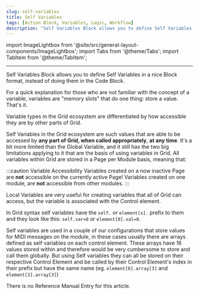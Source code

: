 ```yaml
---
slug: self-variables
title: Self Variables
tags: [Action Block, Variables, Logic, Workflow]
description: "Self Variables Block allows you to define Self Variables in a nice Block format, instead of doing them in the Code Block."
---
```


import ImageLightbox from '@site/src/general-layout-components/ImageLightbox';
import Tabs from '@theme/Tabs';
import TabItem from '@theme/TabItem';

---

<Tabs queryString="tab">
  <TabItem value="About Self Variables " label="About Self Variables" default>




Self Variables Block allows you to define Self Variables in a nice Block format, instead of doing them in the Code Block.

For a quick explanation for those who are not familiar with the concept of a variable, variables are "memory slots" that do one thing: store a value. That's it.

Variable types in the Grid ecosystem are differentiated by how accessible they are by other parts of Grid.

Self Variables in the Grid ecosystem are such values that are able to be accessed by **any part of Grid, when called appropriately**, **at any time**. It's a bit more limited than the Global Variable, and it still has the two big limitations applying to it that are the basis of using variables in Grid. All variables within Grid are stored in a Page per Module basis, meaning that:

:::caution Variable Accessibility
Variables created on a now inactive Page are **not** accessible on the currently active Page!
Variables created on one module, are **not** accessible from other modules.
:::

Local Variables are very useful for creating  variables that all of Grid can access, but the variable is associated with the Control element.

In Grid syntax self variables have the `self.` or `element[x].` prefix to them and they look like this: `self.var=0` or `element[0].val=0`.

Self variables are used in a couple of our configurations that store values for MIDI messages on the module, in these cases usually there are arrays defined as self variables on each control element. These arrays have 16 values stored within and therefore would be very cumbersome to store and call them globally. But using Self variables they can all be stored on their respective Control Element and be called by their Control Element's index in their prefix but have the same name (eg. `element[0].array[3]` and `element[3].array[3]`)


  </TabItem>
  <TabItem value="Reference Manual Entry" label="Reference Manual Entry">


There is no Reference Manual Entry for this article.



  </TabItem>
</Tabs>


